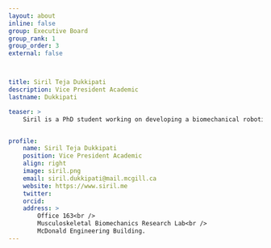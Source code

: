 ```yaml
---
layout: about
inline: false
group: Executive Board
group_rank: 1
group_order: 3
external: false



title: Siril Teja Dukkipati
description: Vice President Academic
lastname: Dukkipati

teaser: > 
    Siril is a PhD student working on developing a biomechanical robotic spinal cord. He aims to study the behavior of spine under different physiological loading conditions.


profile:
    name: Siril Teja Dukkipati
    position: Vice President Academic
    align: right
    image: siril.png
    email: siril.dukkipati@mail.mcgill.ca
    website: https://www.siril.me 
    twitter: 
    orcid:
    address: >
        Office 163<br />
        Musculoskeletal Biomechanics Research Lab<br />
        McDonald Engineering Building.
---
```

